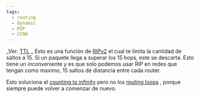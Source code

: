 ```yaml
---
tags:
  - routing
  - dynamic
  - RIP
  - CCNA
---
```



_Ver: [TTL](../IPv4%20addressing/TTL.md) _
Esto es una función de [RIPv2](RIP/RIPv2.md)   el cual te limita la cantidad de saltos a 15. Si un paquete llega a superar los 15 hops, este se descarta. 
Esto tiene un inconveniente y es que solo podemos usar RIP en redes que tengan como maximo, 15 saltos de distancia entre cada router.

Esto soluciona el [counting to infinity](counting%20to%20infinity.md)  pero no los [routing loops](routing%20loops.md) , porque siempre puede volver a comenzar de nuevo.

